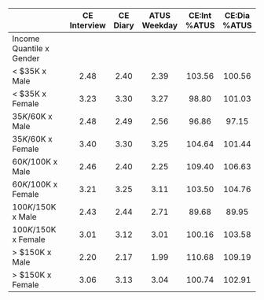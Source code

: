 
|                      | CE<br>Interview |  CE<br>Diary | ATUS<br>Weekday | CE:Int<br>%ATUS | CE:Dia<br>%ATUS |
| -------------------- | :----------: | :----------: | :----------: | :----------: | :----------: |
| Income Quantile x Gender |              |              |              |              |              |
|     < $35K x Male    |         2.48 |         2.40 |         2.39 |       103.56 |       100.56 |
|     < $35K x Female  |         3.23 |         3.30 |         3.27 |        98.80 |       101.03 |
|  $35K/$60K x Male    |         2.48 |         2.49 |         2.56 |        96.86 |        97.15 |
|  $35K/$60K x Female  |         3.40 |         3.30 |         3.25 |       104.64 |       101.44 |
|  $60K/$100K x Male   |         2.46 |         2.40 |         2.25 |       109.40 |       106.63 |
|  $60K/$100K x Female |         3.21 |         3.25 |         3.11 |       103.50 |       104.76 |
| $100K/$150K x Male   |         2.43 |         2.44 |         2.71 |        89.68 |        89.95 |
| $100K/$150K x Female |         3.01 |         3.12 |         3.01 |       100.16 |       103.58 |
|     > $150K x Male   |         2.20 |         2.17 |         1.99 |       110.68 |       109.19 |
|     > $150K x Female |         3.06 |         3.13 |         3.04 |       100.74 |       102.91 |

